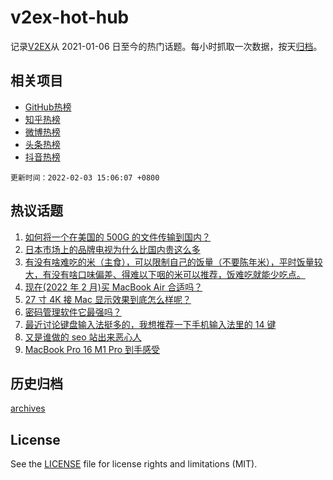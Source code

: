 # v2ex-hot-hub

 记录[V2EX](https://www.v2ex.com/)从 2021-01-06 日至今的热门话题。每小时抓取一次数据，按天[归档](archives)。
 
 ## 相关项目

- [GitHub热榜](https://github.com/snaildev/github-hot-hub)
- [知乎热榜](https://github.com/snaildev/zhihu-hot-hub)
- [微博热榜](https://github.com/snaildev/weibo-hot-hub)
- [头条热榜](https://github.com/snaildev/toutiao-hot-hub)
- [抖音热榜](https://github.com/snaildev/douyin-hot-hub)


 `更新时间：2022-02-03 15:06:07 +0800`

## 热议话题

1. [如何将一个在美国的 500G 的文件传输到国内？](https://www.v2ex.com/t/831705)
1. [日本市场上的品牌电视为什么比国内贵这么多](https://www.v2ex.com/t/831670)
1. [有没有啥难吃的米（主食），可以限制自己的饭量（不要陈年米），平时饭量较大，有没有啥口味偏差、得难以下咽的米可以推荐，饭难吃就能少吃点。](https://www.v2ex.com/t/831695)
1. [现在(2022 年 2 月)买 MacBook Air 合适吗？](https://www.v2ex.com/t/831713)
1. [27 寸 4K 接 Mac 显示效果到底怎么样呢？](https://www.v2ex.com/t/831684)
1. [密码管理软件它最强吗？](https://www.v2ex.com/t/831755)
1. [最近讨论键盘输入法挺多的，我想推荐一下手机输入法里的 14 键](https://www.v2ex.com/t/831710)
1. [又是谁做的 seo 站出来恶心人](https://www.v2ex.com/t/831664)
1. [MacBook Pro 16 M1 Pro 到手感受](https://www.v2ex.com/t/831734)

## 历史归档

[archives](archives)

## License

See the [LICENSE](LICENSE) file for license rights and limitations (MIT).
